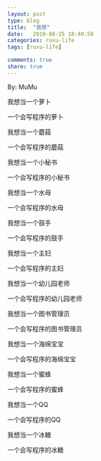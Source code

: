 ```yaml
---
layout: post
type: blog
title:  "我想"
date:   2010-08-25 18:40:58
categories: ruxu-life
tags: [ruxu-life]

comments: true
share: true
---
```

By: MuMu

我想当一个萝卜

一个会写程序的萝卜

我想当一个蘑菇

一个会写程序的蘑菇

我想当一个小秘书

一个会写程序的小秘书

我想当一个水母

一个会写程序的水母

我想当一个鼓手

一个会写程序的鼓手

我想当一个主妇

一个会写程序的主妇

我想当一个幼儿园老师

一个会写程序的幼儿园老师

我想当一个图书管理员

一个会写程序的图书管理员

我想当一个海绵宝宝

一个会写程序的海绵宝宝

我想当一个蜜蜂

一个会写程序的蜜蜂

我想当一个QQ

一个会写程序的QQ

我想当一个冰糖

一个会写程序的冰糖
